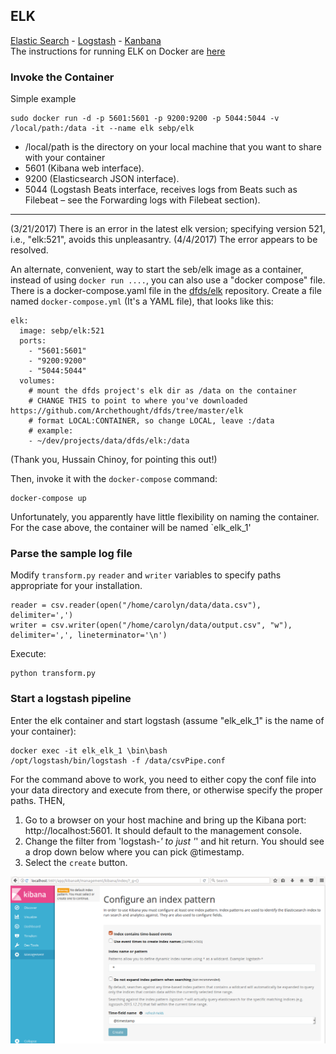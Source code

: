 ## ELK
[Elastic Search](https://www.elastic.co/) - [Logstash](https://www.elastic.co/products/logstash) - [Kanbana](https://www.elastic.co/products/kibana)  
The instructions for running ELK on Docker are [here](http://elk-docker.readthedocs.io/)


### Invoke the Container
Simple example
```
sudo docker run -d -p 5601:5601 -p 9200:9200 -p 5044:5044 -v /local/path:/data -it --name elk sebp/elk
```

* /local/path is the directory on your local machine that you want to share with your container
* 5601 (Kibana web interface).
* 9200 (Elasticsearch JSON interface).
* 5044 (Logstash Beats interface, receives logs from Beats such as Filebeat – see the Forwarding logs with Filebeat section).

---
(3/21/2017) There is an error in the latest elk version; specifying version 521, i.e., "elk:521", avoids this unpleasantry. 
(4/4/2017) The error appears to be resolved.


An alternate, convenient, way to start the seb/elk image as a container, instead of using `docker run ....`, you can also use a "docker compose" file. There is a docker-compose.yaml file in the [dfds/elk](https://github.com/Archethought/dfds/tree/master/elk) repository.
Create a file named `docker-compose.yml` (It's a YAML file), that looks like this:
```
elk:
  image: sebp/elk:521
  ports:
    - "5601:5601"
    - "9200:9200"
    - "5044:5044"
  volumes:
    # mount the dfds project's elk dir as /data on the container
    # CHANGE THIS to point to where you've downloaded https://github.com/Archethought/dfds/tree/master/elk
    # format LOCAL:CONTAINER, so change LOCAL, leave :/data
    # example:
	- ~/dev/projects/data/dfds/elk:/data
```
(Thank you, Hussain Chinoy, for pointing this out!)

Then, invoke it with the `docker-compose` command:
```
docker-compose up
```
Unfortunately, you apparently have little flexibility on naming the container. For the case above, the container will be named `elk_elk_1'

### Parse the sample log file
Modify `transform.py` `reader` and `writer` variables to specify paths appropriate for your installation. 
```
reader = csv.reader(open("/home/carolyn/data/data.csv"), delimiter=',')
writer = csv.writer(open("/home/carolyn/data/output.csv", "w"), delimiter=',', lineterminator='\n')
```

Execute: 
```
python transform.py
```

### Start a logstash pipeline
Enter the elk container and start logstash (assume "elk_elk_1" is the name of your container):
```
docker exec -it elk_elk_1 \bin\bash
/opt/logstash/bin/logstash -f /data/csvPipe.conf
```
For the command above to work, you need to either copy the conf file into your data directory and execute from there, or otherwise specify the proper paths.
THEN, 
1. Go to a browser on your host machine and bring up the Kibana port: http://localhost:5601. It should default to the management console.
1. Change the filter from 'logstash-*' to just '*' and hit return.  You should see a drop down below where you can pick @timestamp.
1. Select the `create` button.

![kibana window](https://github.com/Archethought/dfds/blob/master/images/kibana_1.png "Initial Kibana window")
